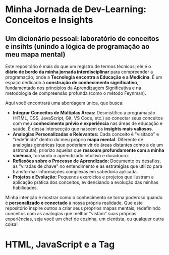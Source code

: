 # Minha Jornada de Dev-Learning: Conceitos e Insights

## Um dicionário pessoal: laboratório de conceitos e insihts (unindo a lógica de programação ao meu mapa mental) 

Este repositório é mais do que um registro de termos técnicos; ele é o **diário de bordo da minha jornada interdisciplinar** para compreender a programação, onde a **Tecnologia encontra a Educação e a Medicina**. É um espaço dedicado à **construção de conhecimento significativo**, fundamentado nos princípios da Aprendizagem Significativa e na metodologia de compreensão profunda (como o método Feynman).

Aqui você encontrará uma abordagem única, que busca:

*   **Integrar Conceitos de Múltiplas Áreas:** Desmistifico a programação (HTML, CSS, JavaScript, Git, VS Code, etc.) ao conectar seus conceitos com meu **conhecimento prévio e experiência** nas áreas de educação e saúde. É dessa intersecção que nascem os **insights mais valiosos**.
*   **Analogias Personalizadas e Relevantes:** Cada conceito é "visitado" e "redefinido" dentro do meu próprio **mapa mental**. Diferente de analogias genéricas (que poderiam vir de áreas distantes como a de um astronauta), priorizo aquelas que **ressoam profundamente com a minha vivência**, tornando o aprendizado intuitivo e duradouro.
*   **Reflexões sobre o Processo de Aprendizado:** Documento os desafios, as "viradas de chave" no entendimento e as estratégias que utilizo para transformar informações complexas em sabedoria aplicada.
*   **Projetos e Evolução:** Pequenos exercícios e projetos que ilustram a aplicação prática dos conceitos, evidenciando a evolução das minhas habilidades.

Minha intenção é mostrar como o conhecimento se torna poderoso quando é **personalizado e conectado** à nossa própria realidade. Que este repositório inspire outros a criar seus próprios mapas mentais, redefinindo conceitos com as analogias que melhor "vistam" suas próprias experiências, seja você um chef de cozinha, um cientista, ou qualquer outra coisa!


# HTML, JavaScript e a Tag <script>
Imagine a web como um Teatro:

### HTML (HyperText Markup Language): 
É a estrutura do teatro, o palco com as cadeiras, iluminação e sinalizadores. Tudo o que você observa na página é montado pelo HTML, a base estática da cena.

### JavaScript: 
É o roteiro e o ator que dá dinamismo e vida ao teatro. Contém as ordens e ações (como o "protagonista João" clicando para "abrir uma porta"), transformando o palco estático em uma experiência interativa.

### O Navegador Web: 
É o "leitor" ou "diretor" que "abre o palco" para o espetáculo. Ele é a "autoridade sensorial" que faz com que tudo seja percebido, seja visual ou auditivo.

### A Tag <script>: 
É a instrução vital no HTML que diz ao navegador para executar o JavaScript. Enquanto o JavaScript é a mensagem, a tag <script> é o mensageiro, garantindo que o roteiro chegue ao diretor para que o ator entre em ação no palco.

## O Bastidor da Interatividade
Imagine que a página web que você está visualizando é como um grande espetáculo teatral. Por trás das cortinas, nos bastidores, há uma série de mecanismos e elementos que orquestram a experiência que você, como espectador, vê e com a qual interage.

### 1. **Os Pop-ups: O Ator que Interrompe a Cena**
No nosso teatro, os pop-ups (especialmente os nativos do navegador, como o alert() que vimos) são como um ator que, de repente, para a peça, entra em cena e faz um anúncio abrupto, exigindo a atenção de todos.

Eles interrompem o fluxo da narrativa (a interação com a página).
São mecanismos mais rudimentares, simples e rápidos de acionar, por isso são muito úteis para o diretor (o desenvolvedor) fazer testes rápidos nos ensaios.
Embora "dominem" a cena ao aparecerem (bloqueando a interação com o restante do palco), eles não são muito flexíveis em sua aparência. A "usabilidade" para o público (usuário final) é limitada, pois quebram a imersão.
Eles não são a "pista de patinação" fluida; são mais como pedras no caminho que te obrigam a parar para só então continuar.

### 2. **O DOM (Document Object Model): O Mapa Detalhado do Palco / O Fantoche Articulado / A Pista de Patinação**
O DOM é o coração da interatividade moderna. Ele não é uma performance visível, mas a estrutura essencial que define o palco e seus elementos.

Pense no DOM como o "labirinto escondido" ou o "mapa detalhado" de cada centímetro do seu teatro. Cada parede, cada cadeira, cada cortina, cada luz — tudo tem um lugar e uma descrição nesse mapa.
Ele é, ao mesmo tempo, como o "fantoche articulado": não apenas o material, mas a forma como ele foi montado, com todas as suas cordas e partes que podem ser movidas.
O mais importante: toda página web tem um DOM, mesmo que não haja nenhum ator (JavaScript) interagindo com ela. Ele é construído pelo navegador no momento em que a página é carregada.
O JavaScript é o puppeteer (o manipulador do fantoche) ou o patinador experiente. Ele usa o mapa (o DOM) para "passear de forma mais fluida na página, interagindo com rapidez e otimização". Ele não precisa parar para "decifrar" o mapa; ele já o tem em mãos e sabe como usá-lo para mover os elementos do palco ou do fantoche de forma suave e contínua. É a "pista de patinação moderna e bem estruturada" onde o JavaScript desliza para criar interatividade.

### 3. H5P: **A Peça de Teatro Interativa Bem Orquestrada**
Finalmente, o H5P é um exemplo brilhante de como o JavaScript e o DOM trabalham em harmonia para criar uma peça de teatro altamente interativa e envolvente, sem interrupções abruptas.

No H5P, o JavaScript não usa pop-ups para "parar o show". Em vez disso, ele usa o mapa do DOM para fazer com que novos personagens (as perguntas, os hotspots) apareçam e desapareçam suavemente dentro da cena principal, sem quebrar a fluidez.
Quando você pausava o vídeo e fazia uma pergunta, era o JavaScript, usando seu controle sobre o DOM e a API do vídeo, que orquestrava tudo: pausava o vídeo, criava e exibia a caixa da pergunta no palco (manipulando o DOM), esperava sua interação e, ao final, continuava o vídeo.
É a materialização da fluidez da "pista de patinação", onde cada movimento é planejado e integrado ao espetáculo.


## document.querySelector(): **Localizando Elementos no HTML** 
Seria uma parte da linguagem JavaScript que permite localizar um elemento HTML, a partir do nome da Tag que se relaciona a uma das características do CSS, por exemplo h1. Para localizar, seria preciso escrever document.querySelector('h1'). Seria usado pelos mecanismos interativos de busca. OBS: para colocar no meu dicionário, qual título seria melhor. Ex: Mecanismo de busca: como funciona a lógica da programação

